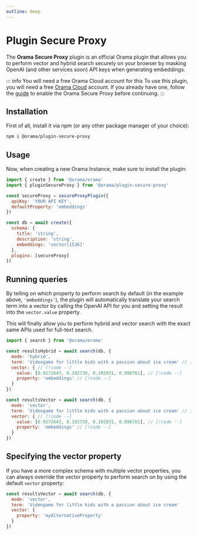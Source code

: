 ```yaml
---
outline: deep
---
```


# Plugin Secure Proxy

The **Orama Secure Proxy** plugin is an official Orama plugin that allows you to perform vector and hybrid search securely on your browser by masking OpenAI (and other services soon) API keys when generating embeddings.

::: info You will need a free Orama Cloud account for this
To use this plugin, you will need a free [Orama Cloud](https://cloud.oramasearch.com) account. If you already have one, follow the [guide](/cloud/orama-ai/orama-secure-proxy.html) to enable the Orama Secure Proxy before continuing.
:::

## Installation

First of all, install it via npm (or any other package manager of your choice):

```sh
npm i @orama/plugin-secure-proxy
```

## Usage

Now, when creating a new Orama Instance, make sure to install the plugin:

```js
import { create } from '@orama/orama'
import { pluginSecureProxy } from '@orama/plugin-secure-proxy'

const secureProxy = secureProxyPlugin({
  apiKey: 'YOUR API KEY',
  defaultProperty: 'embeddings'
})

const db = await create({
  schema: {
    title: 'string',
    description: 'string',
    embeddings: 'vector[1536]'
  },
  plugins: [secureProxy]
})
```

## Running queries

By telling on which property to perform search by default (in the example above, `'embeddings'`), the plugin will automatically translate your search term into a vector by calling the OpenAI API for you and setting the result into the `vector.value` property.

This will finally allow you to perform hybrid and vector search with the exact same APIs used for full-text search. 

```js
import { search } from '@orama/orama'

const resultsHybrid = await search(db, {
  mode: 'hybrid',
  term: 'Videogame for little kids with a passion about ice cream' // [!code ++]
  vector: { // [!code --]
    value: [0.9272643, 0.182738, 0.192031, 0.998761], // [!code --]
    property: 'embeddings' // [!code --]
  }
})

const resultsVector = await search(db, {
  mode: 'vector',
  term: 'Videogame for little kids with a passion about ice cream' // [!code ++]
  vector: { // [!code --]
    value: [0.9272643, 0.182738, 0.192031, 0.998761], // [!code --]
    property: 'embeddings' // [!code --]
  }
})
```

## Specifying the vector property

If you have a more complex schema with multiple vector properties, you can always override the vector property to perform search on by using the default `vector` property:

```js
const resultsVector = await search(db, {
  mode: 'vector',
  term: 'Videogame for little kids with a passion about ice cream'
  vector: {
    property: 'myAlternativeProperty'
  }
})
```